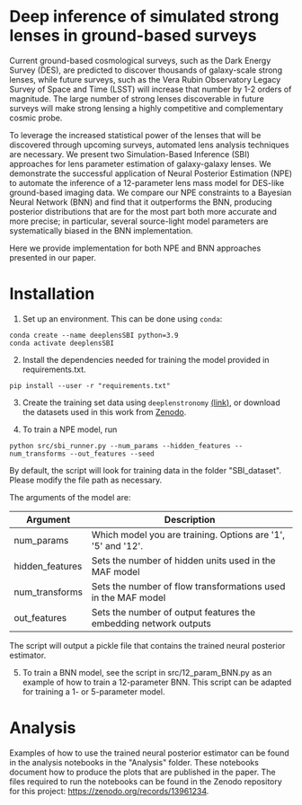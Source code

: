# Deep inference of simulated strong lenses in ground-based surveys
Current ground-based cosmological surveys, such as the Dark Energy Survey (DES), are predicted to discover thousands of galaxy-scale strong lenses, while future surveys, such as the Vera Rubin Observatory Legacy Survey of Space and Time (LSST) will increase that number by 1-2 orders of magnitude.
The large number of strong lenses discoverable in future surveys will make strong lensing a highly competitive and complementary cosmic probe.

To leverage the increased statistical power of the lenses that will be discovered through upcoming surveys, automated lens analysis techniques are necessary. We present two Simulation-Based Inference (SBI) approaches for lens parameter estimation of galaxy-galaxy lenses. We demonstrate the successful application of Neural Posterior Estimation (NPE) to automate the inference of a 12-parameter lens mass model for DES-like ground-based imaging data. We compare our NPE constraints to a Bayesian Neural Network (BNN) and find that it outperforms the BNN, producing posterior distributions that are for the most part both more accurate and more precise; in particular, several source-light model parameters are systematically biased in the BNN implementation.

Here we provide implementation for both NPE and BNN approaches presented in our paper.

# Installation
1. Set up an environment. This can be done using `conda`:

```
conda create --name deeplensSBI python=3.9
conda activate deeplensSBI
```


2. Install the dependencies needed for training the model provided in requirements.txt. 
```
pip install --user -r "requirements.txt"
```

3. Create the training set data using `deeplenstronomy` [(link)](https://github.com/deepskies/deeplenstronomy/), or download the datasets used in this work from [Zenodo](https://zenodo.org/records/13961234?preview=1&token=eyJhbGciOiJIUzUxMiJ9.eyJpZCI6IjZmNzE5M2UzLTA3MTctNGJjNS1iOTVkLTA0ODEzNzQwZGUzZiIsImRhdGEiOnt9LCJyYW5kb20iOiJkNmRjNmYxNDZhMjZmYWYwYjc5ZjAwMDE3YmRjMWI5OSJ9.zm9UVtbKeTtl3Im8-P0P99lKEpgHLicSYmz8qHbvKGwBAq9ShijdJFcZjDXbkH4iAmZ04i7l1P7901ZaOFi02g). 

4. To train a NPE model, run
```
python src/sbi_runner.py --num_params --hidden_features --num_transforms --out_features --seed
```
By default, the script will look for training data in the folder "SBI_dataset". Please modify the file path as necessary. 

The arguments of the model are:

| Argument      | Description |
| ----------- | ----------- |
| num_params      | Which model you are training. Options are '1', '5' and '12'. |
| hidden_features   | Sets the number of hidden units used in the MAF model |
| num_transforms      | Sets the number of flow transformations used in the MAF model  |
| out_features   | Sets the number of output features the embedding network outputs |

The script will output a pickle file that contains the trained neural posterior estimator. 

5. To train a BNN model, see the script in src/12_param_BNN.py as an example of how to train a 12-parameter BNN. This script can be adapted for training a 1- or 5-parameter model.

# Analysis
Examples of how to use the trained neural posterior estimator can be found in the analysis notebooks in the "Analysis" folder. These notebooks document how to produce the plots that are published in the paper. The files required to run the notebooks can be found in the Zenodo repository for this project: https://zenodo.org/records/13961234.

